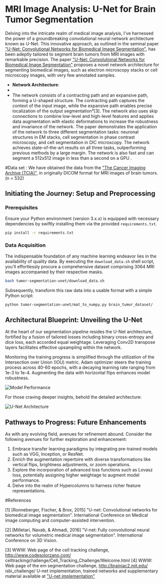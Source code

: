 # MRI Image Analysis: U-Net for Brain Tumor Segmentation

Delving into the intricate realm of medical image analysis, I've harnessed the power of a groundbreaking convolutional neural network architecture known as U-Net. This innovative approach, as outlined in the seminal paper ["U-Net: Convolutional Networks for Biomedical Image Segmentation"](https://arxiv.org/pdf/1505.04597.pdf), has been adeptly tailored to segment brain tumors from MRI images with remarkable precision. 
 The paper ["U-Net: Convolutional Networks for Biomedical Image Segmentation"](https://arxiv.org/pdf/1505.04597.pdf) proposes a novel network architecture for segmenting biomedical images, such as electron microscopy stacks or cell microscopy images, with very few annotated samples.
- **Network Architecture**:
-
-   The network consists of a contracting path and an expansive path, forming a U-shaped structure. The contracting path captures the context of the input image, while the expansive path enables precise localization of the output segmentation³[3]. The network also uses skip connections to combine low-level and high-level features and applies data augmentation with elastic deformations to increase the robustness and invariance of the network. The paper demonstrates the application of the network to three different segmentation tasks: neuronal structures in EM stacks, cell segmentation in phase contrast microscopy, and cell segmentation in DIC microscopy. The network achieves state-of-the-art results on all three tasks, outperforming previous methods by a large margin. The network is also fast and can segment a 512x512 image in less than a second on a GPU .


#Data set :
We have obtained the data from the ["The Cancer Imaging Archive (TCIA)"](https://imaging.cancer.gov/informatics/cancer_imaging_archive.htm), in originally DICOM format for MRI images of brain tumors. (n = 532)
 
## Initiating the Journey: Setup and Preprocessing
 

### Prerequisites

Ensure your Python environment (version 3.x.x) is equipped with necessary dependencies by swiftly installing them via the provided `requirements.txt`.
```bash
pip install -r requirements.txt
```

### Data Acquisition

The indispensable foundation of any machine learning endeavor lies in the availability of quality data. By executing the `download_data.sh` shell script, you'll effortlessly procure a comprehensive dataset comprising 3064 MRI images accompanied by their respective masks.
```bash
bash tumor-segmentation-unet/download_data.sh
```

Subsequently, transform this raw data into a usable format with a simple Python script:
```bash
python tumor-segmentation-unet/mat_to_numpy.py brain_tumor_dataset/
```

## Architectural Blueprint: Unveiling the U-Net

At the heart of our segmentation pipeline resides the U-Net architecture, fortified by a fusion of tailored losses including binary cross-entropy and dice loss, each accorded equal weightage. Leveraging Conv2D transpose layers facilitates effective upsampling within the network.

Monitoring the training progress is simplified through the utilization of the Intersection over Union (IOU) metric. Adam optimizer steers the training process across 40-60 epochs, with a decaying learning rate ranging from 1e-3 to 1e-4. Augmenting the data with horizontal flips enhances model robustness.

![Model Performance](screenshots/performance2.png)

For those craving deeper insights, behold the detailed architecture:

![U-Net Architecture](screenshots/unet-tumor-seg.png)

## Pathways to Progress: Future Enhancements

As with any evolving field, avenues for refinement abound. Consider the following avenues for further exploration and enhancement:
1. Embrace transfer learning paradigms by integrating pre-trained models such as VGG, Inception, or ResNet.
2. Enrich the augmentation repertoire with diverse transformations like vertical flips, brightness adjustments, or zoom operations.
3. Explore the incorporation of advanced loss functions such as Lovasz loss, potentially assigning higher weightage to augment model performance.
4. Delve into the realm of Hypercolumns to harness richer feature representations.

#References


[1] [Ronneberger, Fischer, & Brox, 2015] "U-net: Convolutional networks for biomedical image segmentation". International Conference on Medical image computing and computer-assisted intervention.

[2] [Milletari, Navab, & Ahmadi, 2016] "V-net: Fully convolutional neural networks for volumetric medical image segmentation". International Conference on 3D Vision.

[3] WWW: Web page of the cell tracking challenge, http://www.codesolorzano.com/
celltrackingchallenge/Cell_Tracking_Challenge/Welcome.html
[4] WWW: Web page of the em segmentation challenge, http://brainiac2.mit.edu/
isbi_challenge/
 U-net implementation, trained networks and supplementary material available at ["U-net implementation"](http://lmb.informatik.uni-freiburg.de/people/ronneber/u-net)
